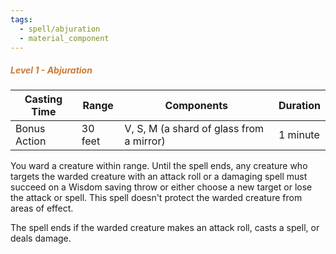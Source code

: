 ```yaml
---
tags:
  - spell/abjuration
  - material_component
---
```

##### *<span style="color:rgb(203, 123, 55)">Level 1 - Abjuration</span>*

|Casting Time|Range|Components|Duration|
|---|---|---|---|
|Bonus Action|30 feet|V, S, M (a shard of glass from a mirror)|1 minute|


You ward a creature within range. Until the spell ends, any creature who targets the warded creature with an attack roll or a damaging spell must succeed on a Wisdom saving throw or either choose a new target or lose the attack or spell. This spell doesn't protect the warded creature from areas of effect. 

The spell ends if the warded creature makes an attack roll, casts a spell, or deals damage. 